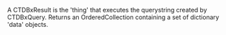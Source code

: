 A CTDBxResult is the 'thing' that executes the querystring created by CTDBxQuery. Returns an OrderedCollection containing a set of dictionary 'data' objects.